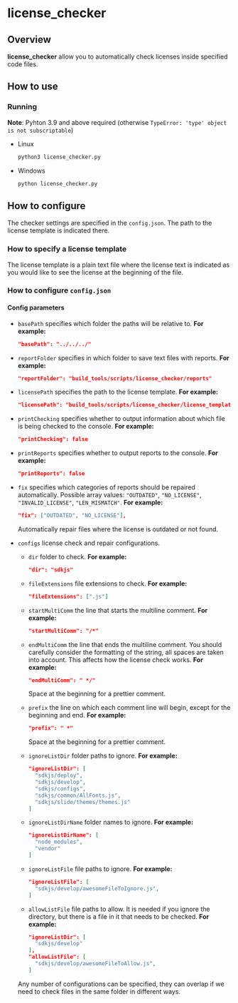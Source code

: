 # license_checker

## Overview

**license_checker** allow you to automatically check
licenses inside specified code files.

## How to use

### Running

**Note**: Pyhton 3.9 and above required
(otherwise `TypeError: 'type' object is not subscriptable`)

* Linux

  ```bash
  python3 license_checker.py
  ```

* Windows

  ```bash
  python license_checker.py
  ```

## How to configure

The checker settings are specified in the `config.json`.
The path to the license template is indicated there.

### How to specify a license template

The license template is a plain text
file where the license text is indicated
as you would like to see the license at
the beginning of the file.

### How to configure `config.json`

#### Сonfig parameters

* `basePath` specifies which folder the
paths will be relative to.
**For example:**

  ```json
  "basePath": "../../../"
  ```

* `reportFolder` specifies in which folder to
save text files with reports.
**For example:**

  ```json
  "reportFolder": "build_tools/scripts/license_checker/reports"
  ```

* `licensePath` specifies the path to the license template.
**For example:**

  ```json
  "licensePath": "build_tools/scripts/license_checker/license_template.txt"
  ```

* `printChecking` specifies whether to output
information about which file is
being checked to the console.
**For example:**

  ```json
  "printChecking": false
  ```

* `printReports` specifies whether to output
reports to the console.
**For example:**

  ```json
  "printReports": false
  ```

* `fix` specifies which categories of reports
should be repaired automatically.
Possible array values:
`"OUTDATED"`,
`"NO_LICENSE"`,
`"INVALID_LICENSE"`,
`"LEN_MISMATCH"`.
**For example:**

  ```json
  "fix": ["OUTDATED", "NO_LICENSE"],
  ```

  Automatically repair files where the license is outdated or not found.

* `configs` license check and repair configurations.

  * `dir` folder to check.
  **For example:**

    ```json
    "dir": "sdkjs"
    ```

  * `fileExtensions` file extensions to check.
  **For example:**

    ```json
    "fileExtensions": [".js"]
    ```
  
  * `startMultiComm` the line that starts the multiline comment.
  **For example:**

    ```json
    "startMultiComm": "/*"
    ```

  * `endMultiComm` the line that ends the multiline comment.
  You should carefully consider the formatting
  of the string, all spaces are taken into account.
  This affects how the license check works.
  **For example:**

    ```json
    "endMultiComm": " */"
    ```

    Space at the beginning for a prettier comment.

  * `prefix` the line on which each comment
  line will begin, except for the
  beginning and end.
  **For example:**

      ```json
      "prefix": " *"
      ```

      Space at the beginning for a prettier comment.
  * `ignoreListDir` folder paths to ignore.
  **For example:**

    ```json
    "ignoreListDir": [
      "sdkjs/deploy",
      "sdkjs/develop",
      "sdkjs/configs",
      "sdkjs/common/AllFonts.js",
      "sdkjs/slide/themes/themes.js"
    ]
    ```

  * `ignoreListDirName` folder names to ignore.
  **For example:**

    ```json
    "ignoreListDirName": [
      "node_modules",
      "vendor"
    ]
    ```

  * `ignoreListFile` file paths to ignore.
  **For example:**

    ```json
    "ignoreListFile": [
      "sdkjs/develop/awesomeFileToIgnore.js",
    ]
    ```

  * `allowListFile` file paths to allow. It is needed if you ignore the directory, but there is a file in it that needs to be checked.
  **For example:**

    ```json
    "ignoreListDir": [
      "sdkjs/develop"
    ],
    "allowListFile": [
      "sdkjs/develop/awesomeFileToAllow.js",
    ]
    ```

  Any number of configurations can be
  specified, they can overlap
  if we need to check
  files in the same folder in different ways.

